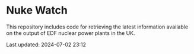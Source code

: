 # Nuke Watch

This repository includes code for retrieving the latest information available on the output of EDF nuclear power plants in the UK.

Last updated: 2024-07-02 23:12